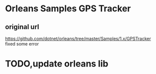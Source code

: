 # Orleans Samples GPS Tracker
## original url
https://github.com/dotnet/orleans/tree/master/Samples/1.x/GPSTracker
fixed some error

# TODO,update orleans lib